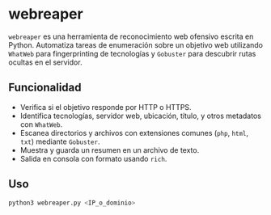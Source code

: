 # webreaper

`webreaper` es una herramienta de reconocimiento web ofensivo escrita en Python. Automatiza tareas de enumeración sobre un objetivo web utilizando `WhatWeb` para fingerprinting de tecnologías y `Gobuster` para descubrir rutas ocultas en el servidor.

## Funcionalidad

- Verifica si el objetivo responde por HTTP o HTTPS.
- Identifica tecnologías, servidor web, ubicación, título, y otros metadatos con `WhatWeb`.
- Escanea directorios y archivos con extensiones comunes (`php`, `html`, `txt`) mediante `Gobuster`.
- Muestra y guarda un resumen en un archivo de texto.
- Salida en consola con formato usando `rich`.

## Uso

```bash
python3 webreaper.py <IP_o_dominio>
